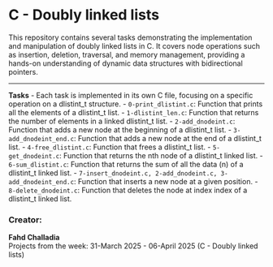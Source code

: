 # C - Doubly linked lists

This repository contains several tasks demonstrating the implementation and manipulation of doubly linked lists in C. It covers node operations such as insertion, deletion, traversal, and memory management, providing a hands-on understanding of dynamic data structures with bidirectional pointers.

---

**Tasks** - Each task is implemented in its own C file, focusing on a specific operation on a dlistint_t structure.
    - `0-print_dlistint.c`: Function that prints all the elements of a dlistint_t list.
    - `1-dlistint_len.c`: Function that returns the number of elements in a linked dlistint_t list.
    - `2-add_dnodeint.c`: Function that adds a new node at the beginning of a dlistint_t list.
    - `3-add_dnodeint_end.c`: Function that adds a new node at the end of a dlistint_t list.
    - `4-free_dlistint.c`: Function that frees a dlistint_t list.
    - `5-get_dnodeint.c`: Function that returns the nth node of a dlistint_t linked list.
    - `6-sum_dlistint.c`: Function that returns the sum of all the data (n) of a dlistint_t linked list.
    - `7-insert_dnodeint.c, 2-add_dnodeint.c, 3-add_dnodeint_end.c`: Function that inserts a new node at a given position.
    - `8-delete_dnodeint.c`: Function that deletes the node at index index of a dlistint_t linked list.

### Creator:

**Fahd Challadia**  
Projects from the week: 31-March 2025 - 06-April 2025 (C - Doubly linked lists)
